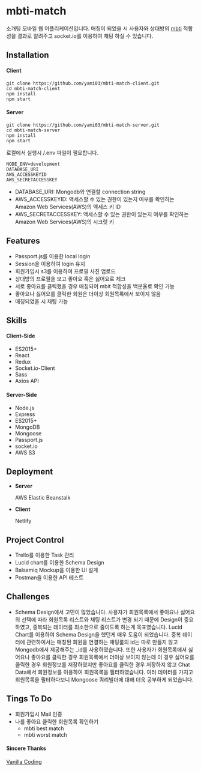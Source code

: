 # mbti-match

소개팅 모바일 웹 어플리케이션입니다. 
매칭이 되었을 시 사용자와 상대방의 [mbti]([https://en.wikipedia.org/wiki/Myers%E2%80%93Briggs_Type_Indicator](https://en.wikipedia.org/wiki/Myers–Briggs_Type_Indicator)) 적합성을 결과로 알려주고 socket.io를 이용하여 채팅 하실 수 있습니다.

## Installation

#### Client

```
git clone https://github.com/yami03/mbti-match-client.git
cd mbti-match-client
npm install
npm start
```

#### Server

```
git clone https://github.com/yami03/mbti-match-server.git
cd mbti-match-server
npm install
npm start
```

로컬에서 실행시 /.env 파일이 필요합니다.

```
NODE_ENV=development
DATABASE_URI
AWS_ACCESSKEYID
AWS_SECRETACCESSKEY
```

* DATABASE_URI: Mongodb와 연결할 connection string 
*  AWS_ACCESSKEYID: 액세스할 수 있는 권한이 있는지 여부를 확인하는 Amazon Web Services(AWS)의 엑세스 키 ID
* AWS_SECRETACCESSKEY: 액세스할 수 있는 권한이 있는지 여부를 확인하는 Amazon Web Services(AWS)의 시크릿 키

## Features

* Passport.js를 이용한 local login
* Session을 이용하여 login 유지
* 회원가입시 s3를 이용하여 프로필 사진 업로드
* 상대방의 프로필을 보고 좋아요 혹은 싫어요로 체크
* 서로 좋아요를 클릭했을 경우 매칭되어 mbit 적합성을 백분율로 확인 가능
* 좋아요나 싫어요를 클릭한 회원은 더이상 회원목록에서 보이지 않음
* 매칭되었을 시 채팅 가능

## Skills

#### Client-Side

* ES2015+
* React
* Redux
* Socket.io-Client
* Sass
* Axios API

#### Server-Side

* Node.js
* Express
* ES2015+
* MongoDB
* Mongoose
* Passport.js
* socket.io
* AWS S3

## Deployment

* **Server**

  AWS Elastic Beanstalk 

* **Client**

  Netlify

## Project Control

* Trello를 이용한 Task 관리
* Lucid chart를 이용한 Schema Design
* Balsamiq Mockup을 이용한 UI 설계
* Postman을 이용한 API 테스트

## Challenges

* Schema Design에서 고민이 많았습니다. 
  사용자가 회원목록에서 좋아요나 싫어요의 선택에 따라 회원목록 리스트와 채팅 리스트가 변경 되기 때문에 Design이 중요하였고, 중복되는 데이터를 최소한으로 줄이도록 하는게 목표였습니다.  Lucid Chart를 이용하여 Schema Design을 했던게 매우 도움이 되었습니다.
  중복 데이터에 관련하여서는 매칭된 회원을 연결하는 채팅룸의 id는 따로 만들지 않고 Mongodb에서 제공해주는 _id를 사용하였습니다. 
  또한 사용자가 회원목록에서 싫어요나 좋아요를 클릭한 경우 회원목록에서 더이상 보이지 않는데 이 경우 싫어요를 클릭한 경우 회원정보를 저장하였지만 좋아요를 클릭한 경우 저장하지 않고 Chat Data에서 회원정보를 이용하여 회원목록을 필터하였습니다. 여러 데이터를 가지고 회원목록을 필터하다보니 Mongoose 쿼리빌더에 대해 더욱 공부하게 되었습니다.

## Tings To Do

* 회원가입시 Mail 인증
* 나를 좋아요 클릭한 회원목록 확인하기
  * mbti best match
  * mbti worst match

#### Sincere Thanks

[Vanilla Coding](https://github.com/vanilla-coding)


